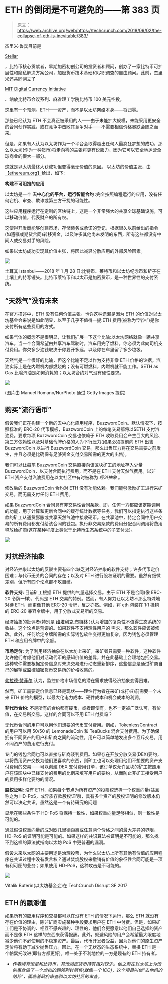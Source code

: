 # ETH 的倒闭是不可避免的——第 383 页

> 原文：<https://web.archive.org/web/https://techcrunch.com/2018/09/02/the-collapse-of-eth-is-inevitable/383/>

杰里米·鲁宾目前是

[Stellar](https://web.archive.org/web/20190925151327/https://www.stellar.org/)

，比特币核心贡献者，早期加密初创公司的投资者和顾问，创办了一家比特币可扩展性和隐私解决方案公司，加密货币技术基础和尽职调查的自由顾问。此前，杰里米还共同创立了

[MIT Digital Currency Initiative](https://web.archive.org/web/20190925151327/https://dci.mit.edu/)

、缩放比特币会议系列、麻省理工学院比特币 100 美元空投。

这里有一个预测。ETH——资产，而不是以太坊网络本身——将归零。

那些已经认为 ETH 不会真正被采用的人——由于未能扩大规模，未能采用更安全的合同创作实践，或在竞争中击败其竞争对手——不需要相信价格暴跌会随之而来。

但是，如果有人认为以太坊作为一个平台会取得超出任何人最疯狂梦想的成功，那么以太坊(作为一种货币)将走向零的主张将更有说服力，因为它可以安全地运营全球商业的很大一部分。

这就是以太坊最终大获成功但变得毫无价值的原因。 以太坊的价值主张，由[【ethereum.org】](https://web.archive.org/web/20190925151327/https://www.ethereum.org/)给出，如下:

**构建不可阻挡的应用**

以太坊是一个 **去中心化的平台，运行智能合约** :完全按照编程运行的应用，没有任何宕机、审查、欺诈或第三方干扰的可能性。

这些应用程序运行在定制的区块链上，这是一个非常强大的共享全球基础设施，可以移动价值，代表财产的所有权。

这使得开发商能够创建市场，存储债务或承诺的登记，根据很久以前给出的指令(如遗嘱或期货合同)转移资金，以及许多其他尚未发明的东西，所有这些都没有中间人或交易对手的风险。

如果以太坊成功实现其价值主张，将因此减轻分散应用的外部风险因素。

![](img/80cb13e000d7db77f9a7a845372bd106.png)

土耳其 i̇stanbul——2018 年 1 月 28 日:比特币、莱特币和以太坊纪念币和铲子在土壤上的特写镜头。比特币莱特币和以太币是加密货币，是一种世界性的支付系统。

## “天然气”没有未来

在官方描述中，ETH 没有任何价值主张。也许这种遗漏是因为 ETH 的价值对以太坊基金会来说是如此明显，以至于几乎不值得一提:ETH 费用(被称为“汽油”)是你支付所有这些费用的方式。

如果气体的概念不是很明显，让我们扩展一下这个比喻:以太坊网络就像一辆共享汽车。当一个合同希望由共享汽车驾驶时，汽车用完了燃料，你必须为此向司机支付费用。你欠多少油钱取决于你要开多远，以及你在车里留了多少垃圾。

天然气是一个很好的比喻，但这个比喻不足以作为支持非零 ETH 价格的论据。汽油实际上是在内燃机内部燃烧的；没有可燃燃料，内燃机就不能工作。$ETH as Gas 比喻汽油是如何消耗的；以太坊合约对气没有硬性要求。 

![](img/6a95a3e85e519eaf2582880b6680e038.png)

(图片由 Manuel Romano/NurPhoto 通过 Getty Images 提供)

## 购买“流行语币”

假设我们正在构建一个新的去中心化应用程序，BuzzwordCoin。默认情况下，按照标准的 ERC-20 代币模板，BuzzwordCoin 上的每笔交易都将以$ETH 支付汽油费。要求每项 BuzzwordCoin 交易也依赖于 ETH 收取费用会产生巨大的风险、第三方依赖性以及对基础令牌价格的人为下行压力(如果必须提前向 ETH 出售 BuzzwordCoin 以进行 BuzzwordCoin 交易，那么出售压力将在交易需要之前发生，并且必须是比确保有足够资金支付交易所需的更大的出售)。

我们可以让每笔 BuzzwordCoin 交易直接向该区块矿工的地址存入少量 BuzzwordCoin，以支付合同执行费用，而不是在 ETH 支付天然气费用。以非 ETH 资产支付汽油费用在以太社区中有时被称为 *经济抽象* 。

修改后的 BuzzwordCoin 合约对 ETH 没有功能依赖。我们能够激励矿工进行采矿交易，而无需支付任何 ETH 费用。

如果 BuzzwordCoin 合同具有非交易性合同条款，即，任何一方都应该定期调用的功能，用于计算和更新合同中的缓存统计数据等任务，我们可以指定执行这些条款的矿工从通货膨胀或共享天然气池中接收硬币。在共享池中，特定合同中用户交易的所有费用都支付给该合同的钱包。执行非交易条款的费用分配合同调用将费用释放给矿商(这在某种程度上类似于比特币生态系统中的子支付父)。

![](img/68e54d74ed42518ea61757a485d0449c.png)

## 对抗经济抽象

对经济抽象以太坊的反驳主要有四个:缺乏对经济抽象的软件支持；许多代币定价困难；与代币无关的合同的存在；以及对 ETH 进行股权证明的需要。虽然有细微差别，但所有四个论点都不攻自破。

**软件支持:** 目前矿工根据 ETH 提供的气量选择交易。由于 ETH 不是合同(像 ERC-20 令牌一样)，代码是 ETH 交易的特例。然而，有人努力让以太坊不那么特殊地对待 ETH，而更像其他 ERC-20 令牌，反之亦然。[](https://web.archive.org/web/20190925151327/https://weth.io/)例如，将 eth 包装在 1:1 挂钩的 ERC-20 兼容令牌中，用于分散式交易所的交易。

经济抽象的批评者(特别是 [维塔利克·布特林](https://web.archive.org/web/20190925151327/https://ethresear.ch/t/pos-and-economic-abstraction-stakers-would-be-able-to-accept-gas-price-in-any-erc20-token/721/6) )认为增加的复杂性不值得生态系统的收益。这个论点是荒谬的。如果软件不支持理性用户的 需求，那么软件应该被修改。此外，任何给定令牌所需的实际钱包软件变得更加复杂，因为钱包必须管理 ETH 和应用令牌中的余额。

**市场定价:** 为了利用经济抽象在以太坊上采矿，采矿者只需要一种软件，这种软件允许他们考虑他们对活动代币的感知价值的差异，并在此基础上合理地包括交易。这种软件需要根据定价信息对未决交易进行动态重新排序，这些信息是通过矿商自己的展望或监控加密货币交易所的价格收集的。

[弗拉德·赞菲尔](https://web.archive.org/web/20190925151327/https://medium.com/@Vlad_Zamfir/against-economic-abstraction-e27f4cbba5a7) 认为，监控价格市场信息的潜在需求使得经济抽象变得困难。

然而，矿工需要定价信息已经是现状——理性行为者在采矿(或打桩)前需要一个未来 ETH 价格的模型，以最大化电力成本、硬件成本和机会成本的利润。

**非代币合约:** 不是所有的合约都有硬币，或者即使有，也不一定被广泛认可，有价值，在交易所交易。这样的合同可以不用 ETH 付费吗？

无代币合同的用户可以用他们想要的代币支付费用。例如，TokenlessContract 的用户可以用 50/50 的 LemonadeCoin 和 TeaBucks 混合支付费用。为了确保拥有不同资产的用户和矿商之间的流动性，用户可以简单地发出多个互斥交易，用不同资产的费用进行支付。

专门的钱包合同也可以直接与矿商谈判费用。如果存在开放分散交易(DEX)要约，以将费用资产交换为他们更喜欢的东西，则矿工也可以处理用他们不想要的资产支付费用的交易——可以创建 DEX 支付费用订单，该订单仅允许区块的矿工按照用户在该区块中已经支付的费用的比例来填写用户的要约，从而防止非矿工接受用户的费用多样化要约的情况。

**股权证明:** 没有 ETH，如果每个节点为所有资产的投票权选择一个权重向量(姑且称之为 HD-PoS，或异质存款股权证明)，具有多个资产的股权证明的修改版本仍然可以决定共识。虽然这是一个有待研究的问题

显示在哪些条件下 HD-PoS 将保持一致性，如果权重向量足够相似，则一致性是可能的。

通过假设权重向量的成对欧几里德距离或任意两个价格之间的最大差异的界限，HD-PoS 的证明可能是可能的。如果这样的共识算法被证明是不可能的，那么找不到这样的算法就指向以太坊 PoS 中更普遍的漏洞。

假设未来以太网的主要用途是治理投票，为什么以太坊上所有其他有价值的应用程序在共识过程中没有发言权？通过焚烧股权来撤销有价值的象征性合同可能是一项有利可图的业务；如果使用 HD-PoS，这种攻击是不可能的。

![](img/f6ecc86ec0c1346b0d4d1207f9f619dd.png)

Vitalik Buterin(以太坊基金会)在 TechCrunch Disrupt SF 2017

## ETH 的飘渺值

如果所有的应用程序和交易都可以在没有 ETH 的情况下运行，那么 ETH 就没有存在价值的理由，除非矿商实施某种手段要求用户在 ETH 中付费。但是，如果矿工们是不协调的、相互不感兴趣的、理性的，他们会更愿意以他们自己选择的资产而不是像 ETH 这样的东西来获得报酬。此外，规避风险的用户会希望最大限度地减少他们不必使用的不稳定资产。最后，代币开发者受益，因为对他们的原生资产定价将有助于减少抛售压力。因此，在一个无状态的生态系统中，替换 ETH 是一个帕累托改进(即各方都更好)。唯一处于不利地位的一方是现有的 ETH 持有者。

*   *作者持有恒星和比特币，其他加密货币持有相对较少。他之前在以太坊上为他的事业做了一个虚拟的翻领别针销售(就像一个 ICO)，这个项目叫做“去他妈的纳粹”，面临着政府审查和以太坊社区的审查。*